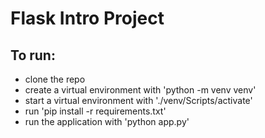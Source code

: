 # Flask Intro Project

## To run:

- clone the repo
- create a virtual environment with 'python -m venv venv'
- start a virtual environment with './venv/Scripts/activate'
- run 'pip install -r requirements.txt'
- run the application with 'python app.py'